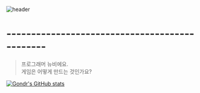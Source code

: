 ![header](https://capsule-render.vercel.app/api?type=Waving&color=800000&height=200&section=header&text=MASNEO&fontSize=85&animation=fadeIn&fontColor=ffffff)

# ----------------------------------------------

> 프로그래머 뉴비에요.<br>
게임은 어떻게 만드는 것인가요?

[![Gondr's GitHub stats](https://github-readme-stats.vercel.app/api?username=MASNEO&theme=dark&show_icons=true)](https://github.com/anuraghazra/github-readme-stats)